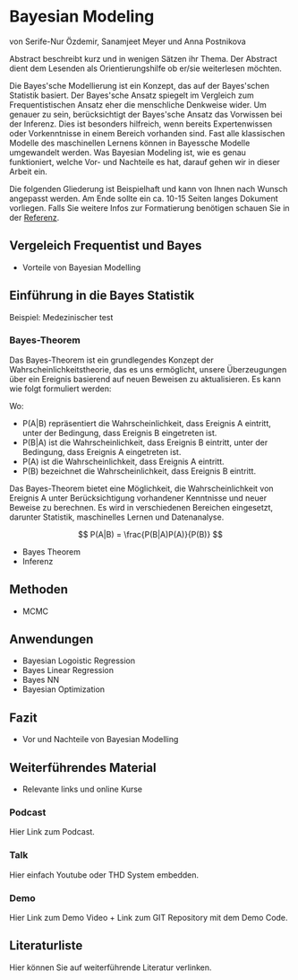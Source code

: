 # Bayesian Modeling
von Serife-Nur Özdemir, Sanamjeet Meyer und Anna Postnikova

Abstract beschreibt kurz und in wenigen Sätzen ihr Thema. Der Abstract dient dem Lesenden als Orientierungshilfe ob er/sie weiterlesen möchten.

Die Bayes'sche Modellierung ist ein Konzept, das auf der Bayes'schen Statistik basiert. Der Bayes'sche Ansatz spiegelt im Vergleich zum Frequentistischen Ansatz eher die menschliche Denkweise wider. Um genauer zu sein, berücksichtigt der Bayes'sche Ansatz das Vorwissen bei der Inferenz. Dies ist besonders hilfreich, wenn bereits Expertenwissen oder Vorkenntnisse in einem Bereich vorhanden sind. Fast alle klassischen Modelle des maschinellen Lernens können in Bayessche Modelle umgewandelt werden. Was Bayesian Modeling ist, wie es genau funktioniert, welche Vor- und Nachteile es hat, darauf gehen wir in dieser Arbeit ein.

Die folgenden Gliederung ist Beispielhaft und kann von Ihnen nach Wunsch angepasst werden. Am Ende sollte ein ca. 10-15 Seiten langes Dokument vorliegen. Falls Sie weitere Infos zur Formatierung benötigen schauen Sie in der [Referenz](https://squidfunk.github.io/mkdocs-material/reference/).
## Vergeleich Frequentist und Bayes
- Vorteile von Bayesian Modelling
## Einführung in die Bayes Statistik
Beispiel: Medezinischer test

### Bayes-Theorem

Das Bayes-Theorem ist ein grundlegendes Konzept der Wahrscheinlichkeitstheorie, das es uns ermöglicht, unsere Überzeugungen über ein Ereignis basierend auf neuen Beweisen zu aktualisieren. Es kann wie folgt formuliert werden:


Wo:
- P(A|B) repräsentiert die Wahrscheinlichkeit, dass Ereignis A eintritt, unter der Bedingung, dass Ereignis B eingetreten ist.
- P(B|A) ist die Wahrscheinlichkeit, dass Ereignis B eintritt, unter der Bedingung, dass Ereignis A eingetreten ist.
- P(A) ist die Wahrscheinlichkeit, dass Ereignis A eintritt.
- P(B) bezeichnet die Wahrscheinlichkeit, dass Ereignis B eintritt.

Das Bayes-Theorem bietet eine Möglichkeit, die Wahrscheinlichkeit von Ereignis A unter Berücksichtigung vorhandener Kenntnisse und neuer Beweise zu berechnen. Es wird in verschiedenen Bereichen eingesetzt, darunter Statistik, maschinelles Lernen und Datenanalyse.


$$ P(A|B) = \frac{P(B|A)P(A)}{P(B)} $$



- Bayes Theorem
- Inferenz
## Methoden
- MCMC
## Anwendungen
- Bayesian Logoistic Regression
- Bayes Linear Regression
- Bayes NN
- Bayesian Optimization
## Fazit
- Vor und Nachteile von Bayesian Modelling
## Weiterführendes Material
- Relevante links und online Kurse
### Podcast
Hier Link zum Podcast.

### Talk
Hier einfach Youtube oder THD System embedden.

### Demo
Hier Link zum Demo Video + Link zum GIT Repository mit dem Demo Code.


## Literaturliste
Hier können Sie auf weiterführende Literatur verlinken. 
